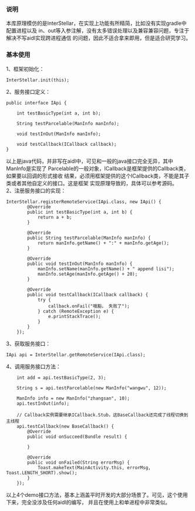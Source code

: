 ### 说明
本库原理模仿的是InterStellar，在实现上功能有所精简，比如没有实现gradle中配置进程以及
in、out等入参注解，没有太多错误处理以及兼容兼容问题，专注于解决不写aidl实现跨进程通信
的问题，因此不适合拿来即用，但是适合研究学习。

### 基本使用
1、框架初始化：
```
InterStellar.init(this);
```
2、服务接口定义：
```
public interface IApi {

    int testBasicType(int a, int b); 

    String testParcelable(ManInfo manInfo);

    void testInOut(ManInfo manInfo);

    void testCallback(ICallback callback);
}
```
以上是java代码，并非写在aidl中，可见和一般的java接口完全无异，其中ManInfo是实现了
Parcelable的一般对象，ICallback是框架提供的Callback类，如果要以回调的形式接收
结果，必须用框架提供的这个ICallback类，不能是其子类或者其他自定义的接口。这是框架
实现原理导致的，具体可以参考源码。<br/>
2、注册服务接口的实现：
```
InterStellar.registerRemoteService(IApi.class, new IApi() {
        @Override
        public int testBasicType(int a, int b) {
            return a + b;
        }

        @Override
        public String testParcelable(ManInfo manInfo) {
            return manInfo.getName() + ":" + manInfo.getAge();
        }

        @Override
        public void testInOut(ManInfo manInfo) {
            manInfo.setName(manInfo.getName() + " append lisi");
            manInfo.setAge(manInfo.getAge() + 20);
        }

        @Override
        public void testCallback(ICallback callback) {
            try {
                callback.onFail("哦豁， 失败了");
            } catch (RemoteException e) {
                e.printStackTrace();
            }
        }
    });
```
3、获取服务接口：
```
IApi api = InterStellar.getRemoteService(IApi.class);
```
4、调用服务接口方法：
```
    int add = api.testBasicType(2, 3);
   
    String s = api.testParcelable(new ManInfo("wangwu", 12));
   
    ManInfo info = new ManInfo("zhangsan", 10);
    api.testInOut(info);
    
    // Callback实例需要继承ICallback.Stub，这BaseCallback还完成了线程切换到主线程
    api.testCallback(new BaseCallback() {
        @Override
        public void onSucceed(Bundle result) {

        }

        @Override
        public void onFailed(String errorMsg) {
            Toast.makeText(MainActivity.this, errorMsg, Toast.LENGTH_SHORT).show();
        }
    });
```
以上4个demo接口方法，基本上涵盖平时开发的大部分场景了。可见，这个使用下来，完全没涉及任何aidl的编写，
并且在使用上和单进程中非常类似。